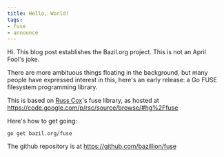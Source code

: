 ```yaml
---
title: Hello, World!
tags:
- fuse
- announce
---
```


Hi. This blog post establishes the Bazil.org project. This is not an
April Fool's joke.

There are more ambituous things floating in the background, but many
people have expressed interest in this, here's an early release: a Go
FUSE filesystem programming library.

This is based on [Russ Cox](http://swtch.com/~rsc/)'s fuse library, as
hosted at https://code.google.com/p/rsc/source/browse/#hg%2Ffuse

Here's how to get going:

    go get bazil.org/fuse

The github repository is at https://github.com/bazillion/fuse
